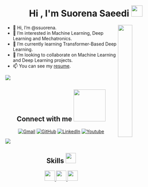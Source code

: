 <h1 align="center"><b>Hi , I'm Suorena Saeedi </b><img src="https://media.giphy.com/media/hvRJCLFzcasrR4ia7z/giphy.gif" width="35"></h1>

<img width="30%" align="right" src = "https://cdn.dribbble.com/users/926537/screenshots/4502924/media/18181eb39eec9784db256e246954adba.gif" width = 250px>

- 👋 Hi, I’m @ssuorena.
- 👀 I’m interested in Machine Learning, Deep Learning and Mechatronics.
- 🌱 I’m currently learning Transformer-Based Deep Learning.
- 💞️ I’m looking to collaborate on Machine Learning and Deep Learning projects.
- 📫 You can see my [resume](https://drive.google.com/file/d/1RYV8YcfnhZYtSxosDF1VZSSaW-hw5wVe/view?usp=share_link).


<a href="https://www.youtube.com/watch?v=dQw4w9WgXcQ"><img src="https://user-images.githubusercontent.com/73097560/115834477-dbab4500-a447-11eb-908a-139a6edaec5c.gif"><a/>

<h2 align="center"> Connect with me <img src='https://raw.githubusercontent.com/ShahriarShafin/ShahriarShafin/main/Assets/handshake.gif' width="100px"> </h2>
<p align="center">
  <a></a>
	<a href="mailto:Ssuorena@gmail.com"><img src="https://img.icons8.com/bubbles/50/000000/gmail.png" alt="Gmail"/></a>
	<a href="https://github.com/ssuorena"><img src="https://img.icons8.com/bubbles/50/000000/github.png" alt="GitHub"/></a>
	<a href="https://www.linkedin.com/in/suorena-saeedi/"><img src="https://img.icons8.com/bubbles/50/000000/linkedin.png" alt="LinkedIn"/></a>
	<a ></a>
	<a ></a>
	<a href="https://www.youtube.com/@suorenasaiedi4244"><img src="https://img.icons8.com/bubbles/50/000000/youtube.png" alt="Youtube"/></a>
  
  <a href="https://www.youtube.com/watch?v=dQw4w9WgXcQ"><img src="https://user-images.githubusercontent.com/73097560/115834477-dbab4500-a447-11eb-908a-139a6edaec5c.gif"></a>
  
  <h2 align="center"> Skills <img src = "https://media2.giphy.com/media/QssGEmpkyEOhBCb7e1/giphy.gif?cid=ecf05e47a0n3gi1bfqntqmob8g9aid1oyj2wr3ds3mg700bl&rid=giphy.gif" width = 32px> </h2>
  <p align="center">
    <a href= https://github.com/Aditya664?tab=repositories&q=&type=&language=python&sort= > <img width ='32px' src ='https://raw.githubusercontent.com/rahulbanerjee26/githubAboutMeGenerator/main/icons/python.svg'> </a>
    <a href= https://github.com/Aditya664?tab=repositories&q=&type=&language=c&sort= > <img width ='32px' src ='https://raw.githubusercontent.com/rahulbanerjee26/githubAboutMeGenerator/main/icons/c.svg'> </a>
    <a href= https://github.com/Aditya664?tab=repositories&q=&type=&language=cpp&sort= > <img width ='32px' src ='https://raw.githubusercontent.com/rahulbanerjee26/githubAboutMeGenerator/main/icons/cpp.svg'> </a>
<!---
ssuorena/ssuorena is a ✨ special ✨ repository because its `README.md` (this file) appears on your GitHub profile.
You can click the Preview link to take a look at your changes.
--->

